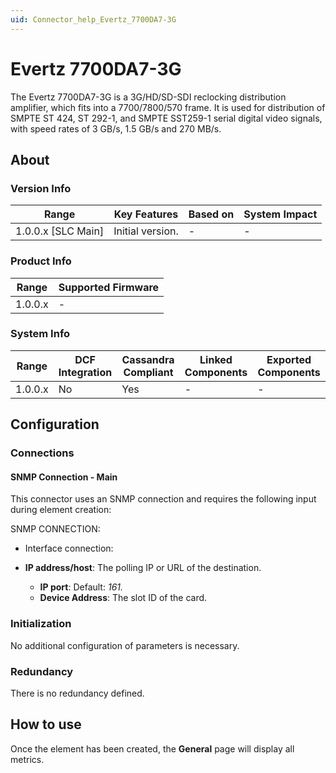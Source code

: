 ```yaml
---
uid: Connector_help_Evertz_7700DA7-3G
---
```


# Evertz 7700DA7-3G

The Evertz 7700DA7-3G is a 3G/HD/SD-SDI reclocking distribution amplifier, which fits into a 7700/7800/570 frame. It is used for distribution of SMPTE ST 424, ST 292-1, and SMPTE SST259-1 serial digital video signals, with speed rates of 3 GB/s, 1.5 GB/s and 270 MB/s.

## About

### Version Info

| **Range**            | **Key Features** | **Based on** | **System Impact** |
|----------------------|------------------|--------------|-------------------|
| 1.0.0.x \[SLC Main\] | Initial version. | \-           | \-                |

### Product Info

| **Range** | **Supported Firmware** |
|-----------|------------------------|
| 1.0.0.x   | \-                     |

### System Info

| **Range** | **DCF Integration** | **Cassandra Compliant** | **Linked Components** | **Exported Components** |
|-----------|---------------------|-------------------------|-----------------------|-------------------------|
| 1.0.0.x   | No                  | Yes                     | \-                    | \-                      |

## Configuration

### Connections

#### SNMP Connection - Main

This connector uses an SNMP connection and requires the following input during element creation:

SNMP CONNECTION:

- Interface connection:

- **IP address/host**: The polling IP or URL of the destination.
  - **IP port**: Default: *161.*
  - **Device Address**: The slot ID of the card.

### Initialization

No additional configuration of parameters is necessary.

### Redundancy

There is no redundancy defined.

## How to use

Once the element has been created, the **General** page will display all metrics.
